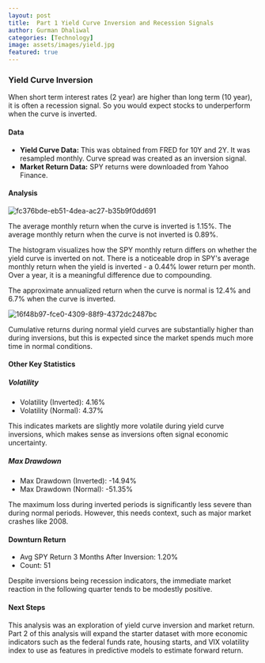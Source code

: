 ```yaml
---
layout: post
title:  Part 1 Yield Curve Inversion and Recession Signals
author: Gurman Dhaliwal
categories: [Technology]
image: assets/images/yield.jpg
featured: true
---
```


### Yield Curve Inversion

When short term interest rates (2 year) are higher than long term (10 year), it is often a recession signal. So you would expect stocks to underperform when the curve is inverted. 

#### Data
* **Yield Curve Data:** This was obtained from FRED for 10Y and 2Y. It was resampled monthly. Curve spread was created as an inversion signal.
* **Market Return Data:** SPY returns were downloaded from Yahoo Finance. 

#### Analysis
![fc376bde-eb51-4dea-ac27-b35b9f0dd691](https://github.com/user-attachments/assets/262ddaf5-e06f-4d36-92b9-bdda25f31b9c)

The average monthly return when the curve is inverted is 1.15%. The average monthly return when the curve is not inverted is 0.89%.

The histogram visualizes how the SPY monthly return differs on whether the yield curve is inverted on not. There is a noticeable drop in SPY's average monthly return when the yield is inverted - a 0.44% lower return per month. Over a year, it is a meaningful difference due to compounding. 

The approximate annualized return when the curve is normal is 12.4% and 6.7% when the curve is inverted. 

![16f48b97-fce0-4309-88f9-4372dc2487bc](https://github.com/user-attachments/assets/872ed1f7-ead6-4197-a36b-822b8a3f07bb)

Cumulative returns during normal yield curves are substantially higher than during inversions, but this is expected since the market spends much more time in normal conditions.

#### **Other Key Statistics**

##### **Volatility**
* Volatility (Inverted): 4.16%
* Volatility (Normal): 4.37%

This indicates markets are slightly more volatile during yield curve inversions, which makes sense as inversions often signal economic uncertainty.

##### **Max Drawdown**
* Max Drawdown (Inverted): -14.94%
* Max Drawdown (Normal): -51.35%

The maximum loss during inverted periods is significantly less severe than during normal periods. However, this needs context, such as major market crashes like 2008.

#### **Downturn Return**
* Avg SPY Return 3 Months After Inversion: 1.20%
* Count: 51

Despite inversions being recession indicators, the immediate market reaction in the following quarter tends to be modestly positive.

#### Next Steps

This analysis was an exploration of yield curve inversion and market return. Part 2 of this analysis will expand the starter dataset with more economic indicators such as the federal funds rate, housing starts, and VIX volatility index to use as features in predictive models to estimate forward return. 
